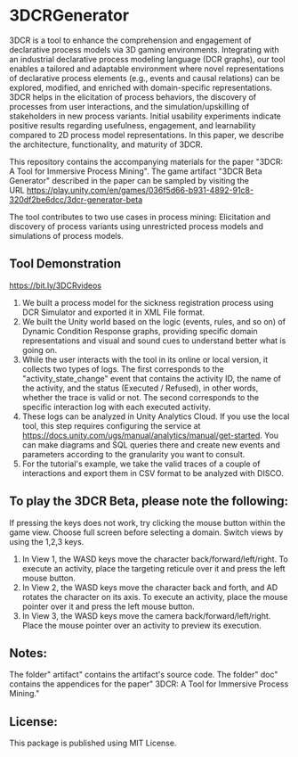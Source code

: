 # 3DCRGenerator

3DCR is a tool to enhance the comprehension and engagement of declarative process models via 3D gaming environments. Integrating with an industrial declarative process modeling language (DCR graphs), our tool enables a tailored and adaptable environment where novel representations of declarative process elements (e.g., events and causal relations) can be explored, modified, and enriched with domain-specific representations. 3DCR helps in the elicitation of process behaviors, the discovery of processes from user interactions, and the simulation/upskilling of stakeholders in new process variants. Initial usability experiments indicate positive results regarding usefulness, engagement, and learnability compared to 2D process model representations. In this paper, we describe the architecture, functionality, and maturity of 3DCR.

This repository contains the accompanying materials for the paper "3DCR: A Tool for Immersive Process Mining".
The game artifact "3DCR Beta Generator" described in the paper can be sampled by visiting the URL https://play.unity.com/en/games/036f5d66-b931-4892-91c8-320df2be6dcc/3dcr-generator-beta

 The tool contributes to two use cases in process mining: Elicitation and discovery of process variants using unrestricted process models and simulations of process models.

## Tool Demonstration  

https://bit.ly/3DCRvideos

1. We built a process model for the sickness registration process using DCR Simulator and exported it in XML File format.
2. We built the Unity world based on the logic (events, rules, and so on) of Dynamic Condition Response graphs, providing specific domain representations and visual and sound cues to understand better what is going on.
3. While the user interacts with the tool in its online or local version, it collects two types of logs. The first corresponds to the "activity_state_change" event that contains the activity ID, the name of the activity, and the status (Executed / Refused), in other words, whether the trace is valid or not. The second corresponds to the specific interaction log with each executed activity.
4. These logs can be analyzed in Unity Analytics Cloud. If you use the local tool, this step requires configuring the service at https://docs.unity.com/ugs/manual/analytics/manual/get-started. You can make diagrams and SQL queries there and create new events and parameters according to the granularity you want to consult.
5. For the tutorial's example, we take the valid traces of a couple of interactions and export them in CSV format to be analyzed with DISCO.


## To play the 3DCR Beta, please note the following:

If pressing the keys does not work, try clicking the mouse button within the game view.
Choose full screen before selecting a domain.
Switch views by using the 1,2,3 keys.
1. In View 1, the WASD keys move the character back/forward/left/right. To execute an activity, place the targeting reticule over it and press the left mouse button.
2. In View 2, the WASD keys move the character back and forth, and AD rotates the character on its axis. To execute an activity, place the mouse pointer over it and press the left mouse button.
3. In View 3, the WASD keys move the camera back/forward/left/right. Place the mouse pointer over an activity to preview its execution.

## Notes:

The folder" artifact" contains the artifact's source code.
The folder" doc" contains the appendices for the paper" 3DCR: A Tool for Immersive Process Mining."

## License:

This package is published using MIT License.
